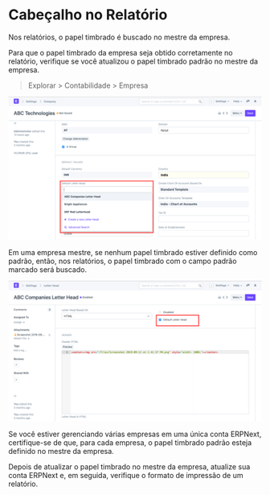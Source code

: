 # Cabeçalho no Relatório


Nos relatórios, o papel timbrado é buscado no mestre da empresa.


Para que o papel timbrado da empresa seja obtido corretamente no relatório, verifique se você atualizou o papel timbrado padrão no mestre da empresa.



>
> Explorar > Contabilidade > Empresa
>
>
>


![Cabeçalho](/files/using-print-format.png)


Em uma empresa mestre, se nenhum papel timbrado estiver definido como padrão, então, nos relatórios, o papel timbrado com o campo padrão marcado será buscado.


![Cabeçalho](/files/using-print-format-1.png)


Se você estiver gerenciando várias empresas em uma única conta ERPNext, certifique-se de que, para cada empresa, o papel timbrado padrão esteja definido no mestre da empresa.


Depois de atualizar o papel timbrado no mestre da empresa, atualize sua conta ERPNext e, em seguida, verifique o formato de impressão de um relatório.